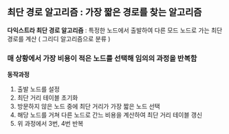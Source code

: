 최단 경로 알고리즘 : 가장 짧은 경로를 찾는 알고리즘
---

**다익스트라 최단 경로 알고리즘** : 특정한 노드에서 출발하여 다른 모드 노드로 가는 최단 경로를 계산 ( 그리디 알고리즘으로 분류 )

### 매 상황에서 가장 비용이 적은 노드를 선택해 임의의 과정을 반복함

**동작과정**
1. 출발 노드를 설정
2. 최단 거리 테이블 초기화
3. 방문하지 않은 노드 중에 최단 거리가 가장 짧은 노드 선택
4. 해당 노드를 거쳐 다른 노드로 간느 비용을 계산하여 최단 거리 테이블 갱신
5. 위 과정에서 3번, 4번 반복
